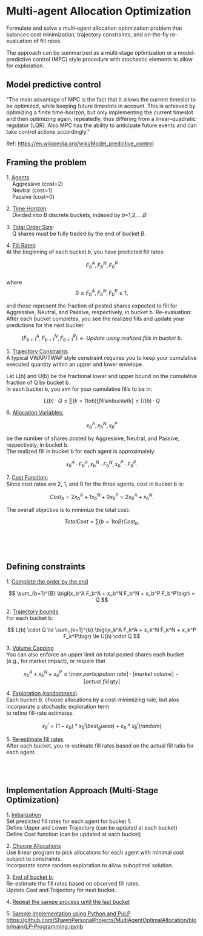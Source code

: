 # Multi-agent Allocation Optimization  
  
Formulate and solve a multi‐agent allocation optimization problem that balances cost minimization, trajectory constraints, and on‐the‐fly re‐evaluation of fill rates.  
  
The approach can be summarized as a multi‐stage optimization or a model‐predictive control (MPC) style procedure with stochastic elements to allow for exploration.  

## Model predictive control  
"The main advantage of MPC is the fact that it allows the current timeslot to be optimized, while keeping future timeslots in account. This is achieved by optimizing a finite time-horizon, but only implementing the current timeslot and then optimizing again, repeatedly, thus differing from a linear–quadratic regulator (LQR). Also MPC has the ability to anticipate future events and can take control actions accordingly."  
  
Ref: https://en.wikipedia.org/wiki/Model_predictive_control  

  
## Framing the problem  
  
1\. <ins>Agents</ins>  
&nbsp;&nbsp;&nbsp;&nbsp;Aggressive (cost=2)  
&nbsp;&nbsp;&nbsp;&nbsp;Neutral (cost=1)  
&nbsp;&nbsp;&nbsp;&nbsp;Passive (cost=0)  

2\. <ins>Time Horizon</ins>:  
&nbsp;&nbsp;&nbsp;&nbsp;Divided into 𝐵 discrete buckets, indexed by 𝑏=1,2,…,𝐵  
  
3\. <ins>Total Order Size</ins>:  
&nbsp;&nbsp;&nbsp;&nbsp;Q shares must be fully traded by the end of bucket B.  

4\. <ins>Fill Rates</ins>:  
At the beginning of each bucket 𝑏, you have predicted fill rates:  

$$  
F_b^A, F_b^N, F_b^P  
$$  
where  
$$  
0 ≤ F_b^A, F_b^N, F_b^P ≤ 1,
$$  

and these represent the fraction of posted shares expected to fill for Aggressive, Neutral, and Passive, respectively, in bucket b. Re-evaluation: After each bucket completes, you see the realized fills and update your predictions for the next bucket:  

$$  
(F_{b+1}^A, F_{b+1}^N, F_{b+1}^P) ← Update\ using\ realized\ fills\ in\ bucket\ b.
$$  

5\. <ins>Trajectory Constraints</ins>   
A typical VWAP/TWAP style constraint requires you to keep your cumulative executed quantity within an upper and lower envelope.
  
Let L(b) and U(b) be the fractional lower and upper bound on the cumulative fraction of Q by bucket b.   
In each bucket b, you aim for your cumulative fills to be in:  

$$  
L(b) · Q ≤ ∑(k=1 to b) [fills in bucket k] ≤ U(b) · Q
$$  

6\. <ins>Allocation Variables:</ins>  
  
$$  
x_b^A, x_b^N, x_b^P  
$$  
  
be the number of shares posted by Aggressive, Neutral, and Passive, respectively, in bucket b.  
The realized fill in bucket b for each agent is approximately:  

$$
x_b^A · F_b^A,   x_b^N · F_b^N,   x_b^P · F_b^P.
$$  

7\. <ins>Cost Function:</ins>  
Since cost rates are 2, 1, and 0 for the three agents, cost in bucket b is:  

$$  
Cost_b = 2 x_b^A + 1 x_b^N + 0 x_b^P = 2 x_b^A + x_b^N.
$$  

The overall objective is to minimize the total cost:  

$$  
Total Cost = ∑(b=1 to B) Cost_b.
$$  
  
&nbsp;&nbsp;&nbsp;&nbsp;  
&nbsp;&nbsp;&nbsp;&nbsp;  
&nbsp;&nbsp;&nbsp;&nbsp;  
  
## Defining constraints   
  
1\. <ins>Complete the order by the end</ins>  

$$  
\sum_{b=1}^{B} \bigl(x_b^A F_b^A + x_b^N F_b^N + x_b^P F_b^P\bigr) = Q  
$$  

2\. <ins>Trajectory bounds</ins>  
For each bucket b:  

$$
L(b) \cdot Q \le \sum_{k=1}^{b} \bigl(x_k^A F_k^A + x_k^N F_k^N + x_k^P F_k^P\bigr) \le U(b) \cdot Q
$$

3\. <ins>Volume Capping</ins>  
You can also enforce an upper limit on total posted shares each bucket (e.g., for market impact), or require that  

$$  
x_b^A + x_b^N + x_b^P \le [max\ participation\ rate] \cdot [market\ volume] - [actual\ fill\ qty]  
$$ 

4\. <ins>Exploration (randomness)</ins>  
Each bucket 𝑏, choose allocations by a cost-minimizing rule, but alos incorporate a stochastic exploration term  
to refine fill-rate estimates.  

$$  
x_b^i = (1 - ε_b) * x_b^i(best_guess) + ε_b * x̃_b^i(random)  
$$ 

5\. <ins>Re‐estimate fill rates</ins>  
After each bucket, you re-estimate fill rates based on the actual fill ratio for each agent.  
&nbsp;&nbsp;&nbsp;&nbsp;  
&nbsp;&nbsp;&nbsp;&nbsp;  
&nbsp;&nbsp;&nbsp;&nbsp;  
  
## Implementation Approach (Multi-Stage Optimization)   

1\. <ins>Initialization</ins>  
Set predicted fill rates for each agent for bucket 1.  
Define Upper and Lower Trajectory (can be updated at each bucket)  
Define Cost function (can be updated at each bucket)  
  
2\. <ins>Choose Allocations</ins>  
Use linear program to pick allocations for each agent with minimal cost subject to constraints.  
Incorporate some random exploration to allow suboptimal solution.  
  
3\. <ins>End of bucket b:</ins>   
Re-estimate the fill rates based on observed fill rates.  
Update Cost and Trajectory for next bucket.  
  
4\. <ins>Repeat the sampe process until the last bucket</ins>  

5\. <ins>Sample Implementation using Python and PuLP</ins>  
https://github.com/ShawnPersonalProjects/MultiAgentOptimalAllocation/blob/main/LP-Programming.ipynb  








  
&nbsp;&nbsp;&nbsp;&nbsp;  
&nbsp;&nbsp;&nbsp;&nbsp;  
&nbsp;&nbsp;&nbsp;&nbsp;  
  






  
